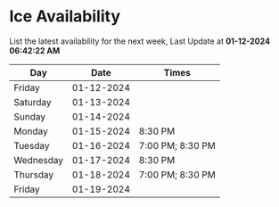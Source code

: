 # Ice Availability

List the latest availability for the next week, Last Update at **01-12-2024 06:42:22 AM**

| Day         | Date        | Times       |
| ----------- | ----------- | ----------- |
|Friday|01-12-2024||
|Saturday|01-13-2024||
|Sunday|01-14-2024||
|Monday|01-15-2024|8:30 PM|
|Tuesday|01-16-2024|7:00 PM; 8:30 PM|
|Wednesday|01-17-2024|8:30 PM|
|Thursday|01-18-2024|7:00 PM; 8:30 PM|
|Friday|01-19-2024||
